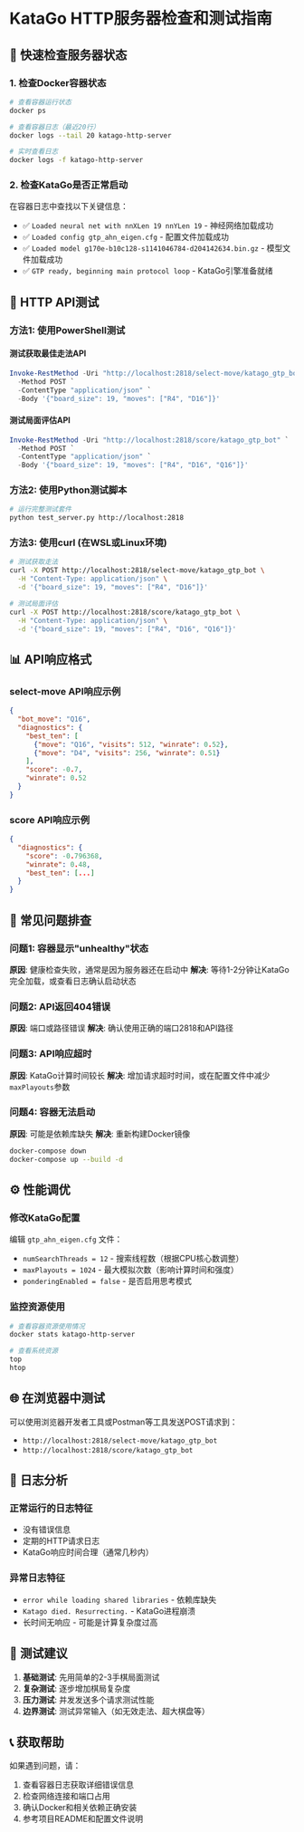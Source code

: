 # KataGo HTTP服务器检查和测试指南

## 🚀 快速检查服务器状态

### 1. 检查Docker容器状态
```bash
# 查看容器运行状态
docker ps

# 查看容器日志（最近20行）
docker logs --tail 20 katago-http-server

# 实时查看日志
docker logs -f katago-http-server
```

### 2. 检查KataGo是否正常启动
在容器日志中查找以下关键信息：
- ✅ `Loaded neural net with nnXLen 19 nnYLen 19` - 神经网络加载成功
- ✅ `Loaded config gtp_ahn_eigen.cfg` - 配置文件加载成功
- ✅ `Loaded model g170e-b10c128-s1141046784-d204142634.bin.gz` - 模型文件加载成功
- ✅ `GTP ready, beginning main protocol loop` - KataGo引擎准备就绪

## 🧪 HTTP API测试

### 方法1: 使用PowerShell测试

#### 测试获取最佳走法API
```powershell
Invoke-RestMethod -Uri "http://localhost:2818/select-move/katago_gtp_bot" `
  -Method POST `
  -ContentType "application/json" `
  -Body '{"board_size": 19, "moves": ["R4", "D16"]}'
```

#### 测试局面评估API
```powershell
Invoke-RestMethod -Uri "http://localhost:2818/score/katago_gtp_bot" `
  -Method POST `
  -ContentType "application/json" `
  -Body '{"board_size": 19, "moves": ["R4", "D16", "Q16"]}'
```

### 方法2: 使用Python测试脚本
```bash
# 运行完整测试套件
python test_server.py http://localhost:2818
```

### 方法3: 使用curl (在WSL或Linux环境)
```bash
# 测试获取走法
curl -X POST http://localhost:2818/select-move/katago_gtp_bot \
  -H "Content-Type: application/json" \
  -d '{"board_size": 19, "moves": ["R4", "D16"]}'

# 测试局面评估
curl -X POST http://localhost:2818/score/katago_gtp_bot \
  -H "Content-Type: application/json" \
  -d '{"board_size": 19, "moves": ["R4", "D16", "Q16"]}'
```

## 📊 API响应格式

### select-move API响应示例
```json
{
  "bot_move": "Q16",
  "diagnostics": {
    "best_ten": [
      {"move": "Q16", "visits": 512, "winrate": 0.52},
      {"move": "D4", "visits": 256, "winrate": 0.51}
    ],
    "score": -0.7,
    "winrate": 0.52
  }
}
```

### score API响应示例
```json
{
  "diagnostics": {
    "score": -0.796368,
    "winrate": 0.48,
    "best_ten": [...]
  }
}
```

## 🔧 常见问题排查

### 问题1: 容器显示"unhealthy"状态
**原因**: 健康检查失败，通常是因为服务器还在启动中
**解决**: 等待1-2分钟让KataGo完全加载，或查看日志确认启动状态

### 问题2: API返回404错误
**原因**: 端口或路径错误
**解决**: 确认使用正确的端口2818和API路径

### 问题3: API响应超时
**原因**: KataGo计算时间较长
**解决**: 增加请求超时时间，或在配置文件中减少`maxPlayouts`参数

### 问题4: 容器无法启动
**原因**: 可能是依赖库缺失
**解决**: 重新构建Docker镜像
```bash
docker-compose down
docker-compose up --build -d
```

## ⚙️ 性能调优

### 修改KataGo配置
编辑 `gtp_ahn_eigen.cfg` 文件：
- `numSearchThreads = 12` - 搜索线程数（根据CPU核心数调整）
- `maxPlayouts = 1024` - 最大模拟次数（影响计算时间和强度）
- `ponderingEnabled = false` - 是否启用思考模式

### 监控资源使用
```bash
# 查看容器资源使用情况
docker stats katago-http-server

# 查看系统资源
top
htop
```

## 🌐 在浏览器中测试

可以使用浏览器开发者工具或Postman等工具发送POST请求到：
- `http://localhost:2818/select-move/katago_gtp_bot`
- `http://localhost:2818/score/katago_gtp_bot`

## 📝 日志分析

### 正常运行的日志特征
- 没有错误信息
- 定期的HTTP请求日志
- KataGo响应时间合理（通常几秒内）

### 异常日志特征
- `error while loading shared libraries` - 依赖库缺失
- `Katago died. Resurrecting.` - KataGo进程崩溃
- 长时间无响应 - 可能是计算复杂度过高

## 🎯 测试建议

1. **基础测试**: 先用简单的2-3手棋局面测试
2. **复杂测试**: 逐步增加棋局复杂度
3. **压力测试**: 并发发送多个请求测试性能
4. **边界测试**: 测试异常输入（如无效走法、超大棋盘等）

## 📞 获取帮助

如果遇到问题，请：
1. 查看容器日志获取详细错误信息
2. 检查网络连接和端口占用
3. 确认Docker和相关依赖正确安装
4. 参考项目README和配置文件说明